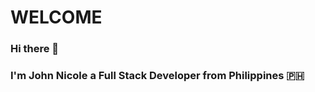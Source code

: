 <h1>WELCOME</h1>

### Hi there 👋
### I'm John Nicole a Full Stack Developer from Philippines :philippines:


